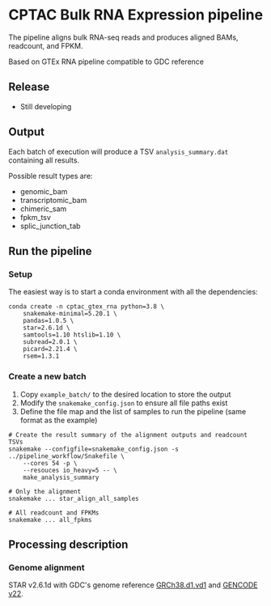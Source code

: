 # CPTAC Bulk RNA Expression pipeline
The pipeline aligns bulk RNA-seq reads and produces aligned BAMs, readcount, and FPKM.

Based on GTEx RNA pipeline compatible to GDC reference


## Release
- Still developing

## Output
Each batch of execution will produce a TSV `analysis_summary.dat` containing all results.

Possible result types are:
- genomic_bam
- transcriptomic_bam
- chimeric_sam
- fpkm_tsv
- splic_junction_tab



## Run the pipeline

### Setup
The easiest way is to start a conda environment with all the dependencies:
```
conda create -n cptac_gtex_rna python=3.8 \
    snakemake-minimal=5.20.1 \
    pandas=1.0.5 \
    star=2.6.1d \
    samtools=1.10 htslib=1.10 \
    subread=2.0.1 \
    picard=2.21.4 \
    rsem=1.3.1
```


### Create a new batch
1. Copy `example_batch/` to the desired location to store the output
2. Modify the `snakemake_config.json` to ensure all file paths exist
3. Define the file map and the list of samples to run the pipeline (same format as the example)

```
# Create the result summary of the alignment outputs and readcount TSVs
snakemake --configfile=snakemake_config.json -s ../pipeline_workflow/Snakefile \
    --cores 54 -p \
    --resouces io_heavy=5 -- \
    make_analysis_summary

# Only the alignment
snakemake ... star_align_all_samples

# All readcount and FPKMs
snakemake ... all_fpkms
```


## Processing description

### Genome alignment
STAR v2.6.1d with GDC's genome reference [GRCh38.d1.vd1][GDC Reference Files] and [GENCODE v22][gencode-gtf].

[GDC Reference Files]: https://gdc.cancer.gov/about-data/data-harmonization-and-generation/gdc-reference-files
[gencode-gtf]: https://api.gdc.cancer.gov/data/25aa497c-e615-4cb7-8751-71f744f9691f
[GDC's formula]: https://docs.gdc.cancer.gov/Data/Bioinformatics_Pipelines/Expression_mRNA_Pipeline/#upper-quartile-fpkm




